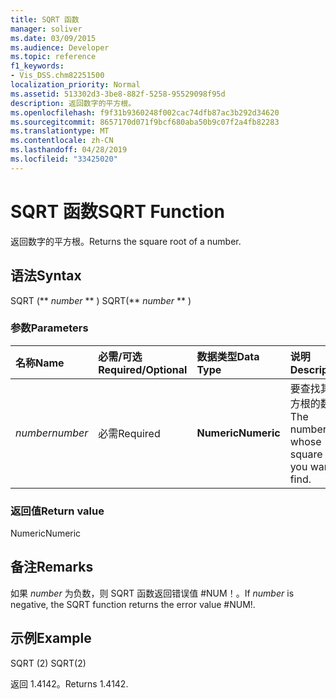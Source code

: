 ```yaml
---
title: SQRT 函数
manager: soliver
ms.date: 03/09/2015
ms.audience: Developer
ms.topic: reference
f1_keywords:
- Vis_DSS.chm82251500
localization_priority: Normal
ms.assetid: 513302d3-3be8-882f-5258-95529098f95d
description: 返回数字的平方根。
ms.openlocfilehash: f9f31b9360248f002cac74dfb87ac3b292d34620
ms.sourcegitcommit: 8657170d071f9bcf680aba50b9c07f2a4fb82283
ms.translationtype: MT
ms.contentlocale: zh-CN
ms.lasthandoff: 04/28/2019
ms.locfileid: "33425020"
---
```

# <a name="sqrt-function"></a><span data-ttu-id="4f765-103">SQRT 函数</span><span class="sxs-lookup"><span data-stu-id="4f765-103">SQRT Function</span></span>

<span data-ttu-id="4f765-104">返回数字的平方根。</span><span class="sxs-lookup"><span data-stu-id="4f765-104">Returns the square root of a number.</span></span> 
  
## <a name="syntax"></a><span data-ttu-id="4f765-105">语法</span><span class="sxs-lookup"><span data-stu-id="4f765-105">Syntax</span></span>

<span data-ttu-id="4f765-106">SQRT (\*\* *number* \*\* ) </span><span class="sxs-lookup"><span data-stu-id="4f765-106">SQRT(\*\* *number* \*\* )</span></span> 
  
### <a name="parameters"></a><span data-ttu-id="4f765-107">参数</span><span class="sxs-lookup"><span data-stu-id="4f765-107">Parameters</span></span>

|<span data-ttu-id="4f765-108">**名称**</span><span class="sxs-lookup"><span data-stu-id="4f765-108">**Name**</span></span>|<span data-ttu-id="4f765-109">**必需/可选**</span><span class="sxs-lookup"><span data-stu-id="4f765-109">**Required/Optional**</span></span>|<span data-ttu-id="4f765-110">**数据类型**</span><span class="sxs-lookup"><span data-stu-id="4f765-110">**Data Type**</span></span>|<span data-ttu-id="4f765-111">**说明**</span><span class="sxs-lookup"><span data-stu-id="4f765-111">**Description**</span></span>|
|:-----|:-----|:-----|:-----|
| <span data-ttu-id="4f765-112">_number_</span><span class="sxs-lookup"><span data-stu-id="4f765-112">_number_</span></span> <br/> |<span data-ttu-id="4f765-113">必需</span><span class="sxs-lookup"><span data-stu-id="4f765-113">Required</span></span>  <br/> |<span data-ttu-id="4f765-114">**Numeric**</span><span class="sxs-lookup"><span data-stu-id="4f765-114">**Numeric**</span></span> <br/> |<span data-ttu-id="4f765-115">要查找其平方根的数。</span><span class="sxs-lookup"><span data-stu-id="4f765-115">The number whose square root you want to find.</span></span>  <br/> |
   
### <a name="return-value"></a><span data-ttu-id="4f765-116">返回值</span><span class="sxs-lookup"><span data-stu-id="4f765-116">Return value</span></span>

<span data-ttu-id="4f765-117">Numeric</span><span class="sxs-lookup"><span data-stu-id="4f765-117">Numeric</span></span>
  
## <a name="remarks"></a><span data-ttu-id="4f765-118">备注</span><span class="sxs-lookup"><span data-stu-id="4f765-118">Remarks</span></span>

<span data-ttu-id="4f765-119">如果  _number_ 为负数，则 SQRT 函数返回错误值 #NUM！。</span><span class="sxs-lookup"><span data-stu-id="4f765-119">If  _number_ is negative, the SQRT function returns the error value #NUM!.</span></span> 
  
## <a name="example"></a><span data-ttu-id="4f765-120">示例</span><span class="sxs-lookup"><span data-stu-id="4f765-120">Example</span></span>

<span data-ttu-id="4f765-121">SQRT (2) </span><span class="sxs-lookup"><span data-stu-id="4f765-121">SQRT(2)</span></span> 
  
<span data-ttu-id="4f765-122">返回 1.4142。</span><span class="sxs-lookup"><span data-stu-id="4f765-122">Returns 1.4142.</span></span> 
  


